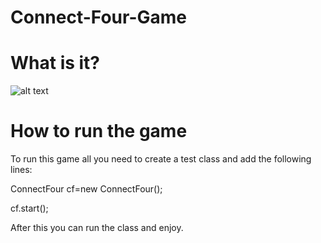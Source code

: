 # Connect-Four-Game

# What is it?
![alt text](https://www.gophersport.com/cmsstatic/img/245/G-11048-PopularBoardGames-ce-2-clean.jpg?medium)

# How to run the game

To run this game all you need to create a test class and add the following lines:

ConnectFour cf=new ConnectFour();

cf.start();

After this you can run the class and enjoy.
